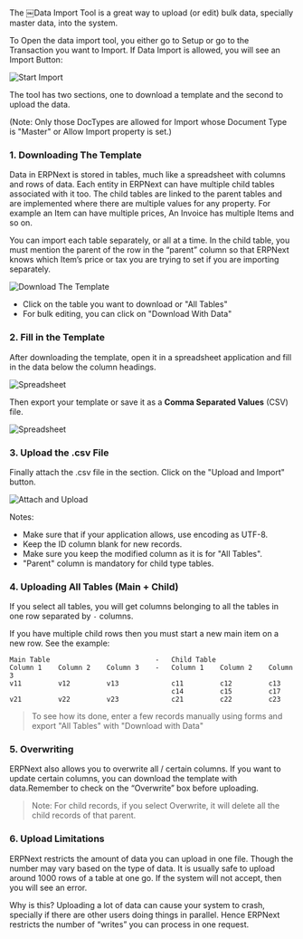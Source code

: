 The ￼Data Import Tool is a great way to upload (or edit) bulk data, specially
master data, into the system.

To Open the data import tool, you either go to Setup or go to the Transaction
you want to Import. If Data Import is allowed, you will see an Import Button:

![Start Import](assets/frappe_io/images/erpnext/import-1.png)

The tool has two sections, one to download a template and the second to upload
the data.

(Note: Only those DocTypes are allowed for Import whose Document Type is
"Master" or Allow Import property is set.)

### 1\. Downloading The Template

Data in ERPNext is stored in tables, much like a spreadsheet with columns and
rows of data. Each entity in ERPNext can have multiple child tables associated
with it too. The child tables are linked to the parent tables and are
implemented where there are multiple values for any property. For example an
Item can have multiple prices, An Invoice has multiple Items and so on.

You can import each table separately, or all at a time. In the child table,
you must mention the parent of the row in the “parent” column so that ERPNext
knows which Item’s price or tax you are trying to set if you are importing
separately.

![Download The Template](assets/frappe_io/images/erpnext/import-2.png)

  * Click on the table you want to download or "All Tables"
  * For bulk editing, you can click on "Download With Data"

### 2\. Fill in the Template

After downloading the template, open it in a spreadsheet application and fill
in the data below the column headings.

![Spreadsheet](assets/frappe_io/images/erpnext/import-3.png)

Then export your template or save it as a **Comma Separated Values** (CSV)
file.

![Spreadsheet](assets/frappe_io/images/erpnext/import-4.png)

### 3\. Upload the .csv File

Finally attach the .csv file in the section. Click on the "Upload and Import"
button.

![Attach and Upload](assets/frappe_io/images/erpnext/import-5.png)

Notes:

  * Make sure that if your application allows, use encoding as UTF-8. 
  * Keep the ID column blank for new records.
  * Make sure you keep the modified column as it is for "All Tables".
  * "Parent" column is mandatory for child type tables.

### 4\. Uploading All Tables (Main + Child)

If you select all tables, you will get columns belonging to all the tables in
one row separated by `-` columns.

If you have multiple child rows then you must start a new main item on a new
row. See the example:

    
    
    Main Table                          -   Child Table
    Column 1    Column 2    Column 3    -   Column 1    Column 2    Column 3
    v11         v12         v13             c11         c12         c13
                                            c14         c15         c17
    v21         v22         v23             c21         c22         c23
    

> To see how its done, enter a few records manually using forms and export
"All Tables" with "Download with Data"

### 5\. Overwriting

ERPNext also allows you to overwrite all / certain columns. If you want to
update certain columns, you can download the template with data.Remember to
check on the “Overwrite” box before uploading.

> Note: For child records, if you select Overwrite, it will delete all the
child records of that parent.

### 6\. Upload Limitations

ERPNext restricts the amount of data you can upload in one file. Though the
number may vary based on the type of data. It is usually safe to upload around
1000 rows of a table at one go. If the system will not accept, then you will
see an error.

Why is this? Uploading a lot of data can cause your system to crash, specially
if there are other users doing things in parallel. Hence ERPNext restricts the
number of “writes” you can process in one request.

